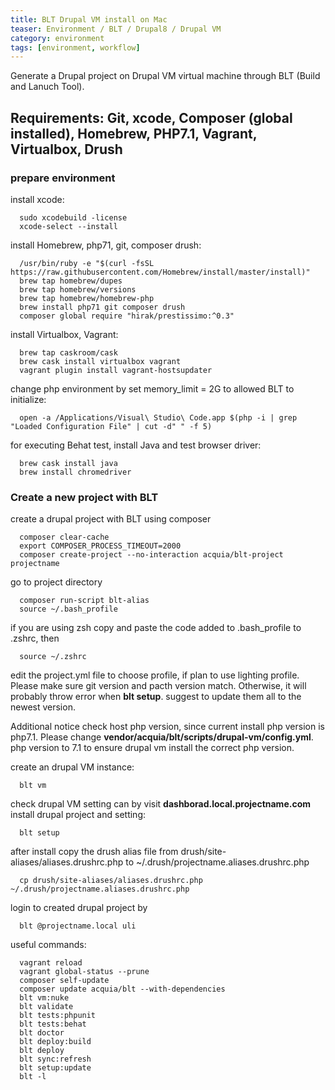 ```yaml
---
title: BLT Drupal VM install on Mac
teaser: Environment / BLT / Drupal8 / Drupal VM
category: environment
tags: [environment, workflow]
---
```


Generate a Drupal  project on Drupal VM virtual machine through BLT (Build and Lanuch Tool).

Requirements: Git, xcode, Composer (global installed), Homebrew, PHP7.1, Vagrant, Virtualbox, Drush
----------------------------------------

### prepare environment
  install xcode:

  ```
    sudo xcodebuild -license
    xcode-select --install
  ```

  install Homebrew, php71, git, composer drush:

  ```
    /usr/bin/ruby -e "$(curl -fsSL https://raw.githubusercontent.com/Homebrew/install/master/install)"
    brew tap homebrew/dupes
    brew tap homebrew/versions
    brew tap homebrew/homebrew-php
    brew install php71 git composer drush
    composer global require "hirak/prestissimo:^0.3"
  ```

  install Virtualbox, Vagrant:

  ```
    brew tap caskroom/cask
    brew cask install virtualbox vagrant
    vagrant plugin install vagrant-hostsupdater
  ```

  change php environment by set memory_limit = 2G to allowed BLT to initialize:

  ```
    open -a /Applications/Visual\ Studio\ Code.app $(php -i | grep "Loaded Configuration File" | cut -d" " -f 5)
  ```

  for executing Behat test, install Java and test browser driver:

  ```
    brew cask install java
    brew install chromedriver
  ```

### Create a new project with BLT
  create a drupal project with BLT using composer

  ```
    composer clear-cache
    export COMPOSER_PROCESS_TIMEOUT=2000
    composer create-project --no-interaction acquia/blt-project projectname
  ```

  go to project directory
  ```
    composer run-script blt-alias
    source ~/.bash_profile
  ```
  if you are using zsh copy and paste the code added to .bash_profile to .zshrc, then 
  ```
    source ~/.zshrc
  ```
  
  edit the project.yml file to choose profile, if plan to use lighting profile. Please make sure git version and pacth version match. Otherwise, it will probably throw error when **blt setup**. suggest to update them all to the newest version.

  Additional notice check host php version, since current install php version is php7.1. Please change **vendor/acquia/blt/scripts/drupal-vm/config.yml**. php version to 7.1 to ensure drupal vm install the correct php version.

  create an drupal VM instance:
  ```
    blt vm
  ```
  check drupal VM setting can by visit **dashborad.local.projectname.com**
  install drupal project and setting:
  ```
    blt setup
  ```
  after install copy the drush alias file from drush/site-aliases/aliases.drushrc.php to ~/.drush/projectname.aliases.drushrc.php
  ```
    cp drush/site-aliases/aliases.drushrc.php ~/.drush/projectname.aliases.drushrc.php
  ```
  login to created drupal project by
  ```
    blt @projectname.local uli
  ```

  useful commands:
  ```
    vagrant reload
    vagrant global-status --prune
    composer self-update
    composer update acquia/blt --with-dependencies
    blt vm:nuke 
    blt validate
    blt tests:phpunit
    blt tests:behat
    blt doctor
    blt deploy:build
    blt deploy
    blt sync:refresh
    blt setup:update
    blt -l
  ```

<!-- 
      git -- version
      patch --version
      brew install git
      brew install gpatch
      brew link --overwrite git
      if you accidentally delete drupal vm, but drupal vm still in running statu, you can go to /etc to delete the added line for exports file or just delete the whole file.
-->